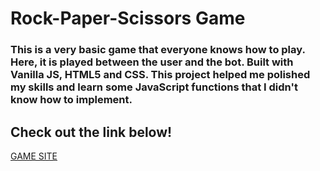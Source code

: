 # Rock-Paper-Scissors Game
### This is a very basic game that everyone knows how to play. Here, it is played between the user and the bot. Built with Vanilla JS, HTML5 and CSS. This project helped me polished my skills and learn some JavaScript functions that I didn't know how to implement. 


## Check out the link below!
[GAME SITE](https://ananya-rock-paper-scissors-game.netlify.app/)



